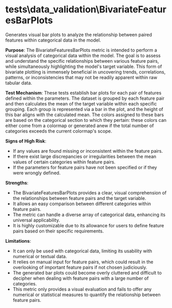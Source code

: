 # tests\data_validation\BivariateFeaturesBarPlots

Generates visual bar plots to analyze the relationship between paired features within categorical data in the model.

**Purpose**: The BivariateFeaturesBarPlots metric is intended to perform a visual analysis of categorical data
within the model. The goal is to assess and understand the specific relationships between various feature pairs,
while simultaneously highlighting the model's target variable. This form of bivariate plotting is immensely
beneficial in uncovering trends, correlations, patterns, or inconsistencies that may not be readily apparent within
raw tabular data.

**Test Mechanism**: These tests establish bar plots for each pair of features defined within the parameters. The
dataset is grouped by each feature pair and then calculates the mean of the target variable within each specific
grouping. Each group is represented via a bar in the plot, and the height of this bar aligns with the calculated
mean. The colors assigned to these bars are based on the categorical section to which they pertain: these colors
can either come from a colormap or generated anew if the total number of categories exceeds the current colormap's
scope.

**Signs of High Risk**:
- If any values are found missing or inconsistent within the feature pairs.
- If there exist large discrepancies or irregularities between the mean values of certain categories within feature
pairs.
- If the parameters for feature pairs have not been specified or if they were wrongly defined.

**Strengths**:
- The BivariateFeaturesBarPlots provides a clear, visual comprehension of the relationships between feature pairs
and the target variable.
- It allows an easy comparison between different categories within feature pairs.
- The metric can handle a diverse array of categorical data, enhancing its universal applicability.
- It is highly customizable due to its allowance for users to define feature pairs based on their specific
requirements.

**Limitations**:
- It can only be used with categorical data, limiting its usability with numerical or textual data.
- It relies on manual input for feature pairs, which could result in the overlooking of important feature pairs if
not chosen judiciously.
- The generated bar plots could become overly cluttered and difficult to decipher when dealing with feature pairs
with a large number of categories.
- This metric only provides a visual evaluation and fails to offer any numerical or statistical measures to
quantify the relationship between feature pairs.